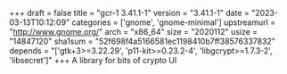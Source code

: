 +++
draft = false
title = "gcr-1 3.41.1-1"
version = "3.41.1-1"
date = "2023-03-13T10:12:09"
categories = ['gnome', 'gnome-minimal']
upstreamurl = "http://www.gnome.org/"
arch = "x86_64"
size = "2020112"
usize = "14847120"
sha1sum = "52f698f4a5166581ec1198410b7ff38576337832"
depends = "['gtk+3>=3.22.29', 'p11-kit>=0.23.2-4', 'libgcrypt>=1.7.3-2', 'libsecret']"
+++
A library for bits of crypto UI